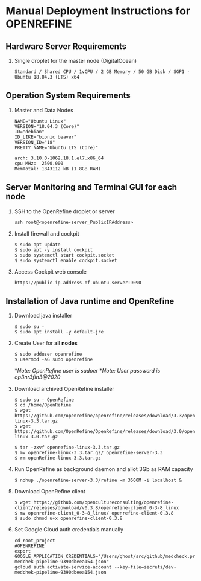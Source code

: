# Manual Deployment Instructions for OPENREFINE #

## Hardware Server Requirements ##
1. Single droplet for the master node (DigitalOcean)
    ```
    Standard / Shared CPU / 1vCPU / 2 GB Memory / 50 GB Disk / SGP1 - Ubuntu 18.04.3 (LTS) x64
    ```

## Operation System Requirements ##
1. Master and Data Nodes
    ```
    NAME="Ubuntu Linux"
    VERSION="18.04.3 (Core)"
    ID="debian"
    ID_LIKE="bionic beaver"
    VERSION_ID="18"
    PRETTY_NAME="Ubuntu LTS (Core)"

    arch: 3.10.0-1062.18.1.el7.x86_64
    cpu MHz:  2500.000 
    MemTotal: 1843112 kB (1.8GB RAM)
    ```
## Server Monitoring and Terminal GUI for each node ##

1. SSH to the OpenRefine droplet or server
    ```
    ssh root@<openrefine-server_PublicIPAddress>
    ```

1. Install firewall and cockpit 
    ```
    $ sudo apt update
    $ sudo apt -y install cockpit
    $ sudo systemctl start cockpit.socket
    $ sudo systemctl enable cockpit.socket
    ```

1. Access Cockpit web console
    ```
    https://public-ip-address-of-ubuntu-server:9090
    ```

## Installation of Java runtime and OpenRefine ##

1. Download java installer 
    ```
    $ sudo su - 
    $ sudo apt install -y default-jre
    ```

1. Create User for **all nodes**
    ```
    $ sudo adduser openrefine 
    $ usermod -aG sudo openrefine 
    ```
    **Note: OpenRefine user is sudoer*
    **Note: User password is op3nr3fin3@2020*

1. Download archived OpenRefine installer 
    ```
    $ sudo su - OpenRefine
    $ cd /home/OpenRefine
    $ wget https://github.com/openrefine/openrefine/releases/download/3.3/openrefine-linux-3.3.tar.gz
    $ wget https://github.com/OpenRefine/OpenRefine/releases/download/3.0/openrefine-linux-3.0.tar.gz

    $ tar -zxvf openrefine-linux-3.3.tar.gz 
    $ mv openrefine-linux-3.3.tar.gz/ openrefine-server-3.3
    $ rm openRefine-linux-3.3.tar.gz 
    ```

1. Run OpenRefine as background daemon and allot 3Gb as RAM capacity
    ```
    $ nohup ./openrefine-server-3.3/refine -m 3500M -i localhost & 
    ```

1. Download OpenRefine client 
    ```
    $ wget https://github.com/opencultureconsulting/openrefine-client/releases/download/v0.3.8/openrefine-client_0-3-8_linux
    $ mv openrefine-client_0-3-8_linux/ openrefine-client-0.3.8
    $ sudo chmod u+x openrefine-client-0.3.8 
    ```

1. Set Google Cloud auth credentials manually
    ```
    cd root_project
    #OPENREFINE
    export GOOGLE_APPLICATION_CREDENTIALS="/Users/ghost/src/github/medcheck.projects/openrefine/secrets/dev-medchek-pipeline-9390dbeea154.json" 
    gcloud auth activate-service-account --key-file=secrets/dev-medchek-pipeline-9390dbeea154.json 
    ```
